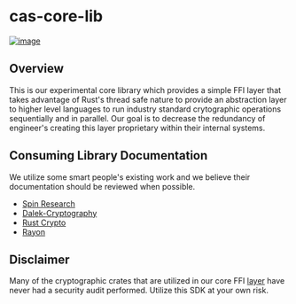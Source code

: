 # cas-core-lib

[![image](https://img.shields.io/badge/Discord-5865F2?style=for-the-badge&logo=discord&logoColor=white)](https://discord.gg/7bXXCQj45q)

## Overview
This is our experimental core library which provides a simple FFI layer that takes advantage of Rust's thread safe nature to provide an abstraction layer to higher level languages to run industry standard crytographic operations sequentially and in parallel. Our goal is to decrease the redundancy of engineer's creating this layer proprietary within their internal systems. 

## Consuming Library Documentation
We utilize some smart people's existing work and we believe their documentation should be reviewed when possible.
- [Spin Research](https://github.com/SpinResearch)
- [Dalek-Cryptography](https://github.com/dalek-cryptography)
- [Rust Crypto](https://github.com/RustCrypto)
- [Rayon](https://github.com/rayon-rs/rayon)


## Disclaimer
Many of the cryptographic crates that are utilized in our core FFI [layer](./src) have never had a security audit performed. Utilize this SDK at your own risk.
